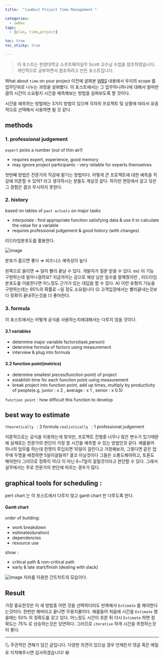 ```yaml
---
title:  "[swDev] Project Time Management "

categories:
  - swDev
tags:
  - [plan, time,project]

toc: true
toc_sticky: true

---
```

> 이 포스트는 한양대학교 소프트웨어실무 Scott 교수님 수업을 참조하였습니다. 개인적으로 공부하면서 참조하려고 만든 포스트입니다.

What about `time` on your project
이전에 살펴본 [WBS](https://chanhyukpark-tech.github.io/swdev/plan-wbs/#summary) 내용에서 우리의 scope 를 업무단위로 나누는 과정을 살펴봤다. 
이 포스트에서는 그 업무하나하나에 대해서 얼마만큼의 시간이 소요될지 시간을 예측해보는 방법을 살펴보도록 할 것이다.

시간을 예측하는 방법에는 3가지 방법이 있으며 각자의 프로젝트 및 상황에 따라서 유동적으로 선택해서 사용하면 될 것 같다.

## methods

### 1. professional judgement
`expert` picks a number (out of thin air!)
- requires expert, experience, good memory
- may ignore project participants - very reliable for experts themselves

첫번째 방법은 전문가의 직감에 맡기는 방법이다. 어떻게 큰 프로젝트에 대한 예측을 직감에 의존할 수 있어? 
라고 생각하시는 분들도 계실것 같다. 하지만 현장에서 갈고 닦은 그 경험은 결코 무시하지 못한다.

### 2. history
based on tables of `past actuals` on major tasks
- interpolate : find appropriate function satisfying data & use it to calculate the value for a variable
- requires professional judgement & good history (with changes)

리드타임분포도를 활용한다.

![image](https://user-images.githubusercontent.com/69495129/138500653-804929de-1b92-40bf-8e82-69f6e3ec2ab3.png)

분포가 좁으면 좋다 ⇒ 비즈니스 예측성이 높다

왼쪽으로 쏠리면 ⇒ 일이 빨리 끝날 수 있다.
개발자가 질문 받을 수 있다.  ex) 이 기능 구현하는데 얼마나걸려요?
지금까지는 감으로 예상 남은 일수를 말해줬지만 , 리드타임 분포도를 이용한다면 어느정도 근거가 있는 대답을 할 수 있다. A) 이런 유형의 기능을 구현하는데는 95%의 확률로 ~일 정도 소요됩니다 😉
고객입장에서는 빨리끝내는것보다 정확히 끝내주는것을 더 좋아한다.

### 3. formula

이 포스트에서는 어떻게 공식을 사용하는지에대해서는 다루지 않을 것이다.

#### 3.1 variables
- determine major variable factors(task,person)
- determine formula of factors using measurement
- interview & plug into formula



#### 3.2 function point(metrics)
- determine smallest pieces(function point) of project
- establish time for each function point using measurement
- break project into function point, add up times, multiply by productivity of people(e.g. junior : x 2 , average : x 1 , senior : x 0.5)

`function point` : how difficult this function to develop

## best way to estimate

`theoretically ` : 3 formula
`realistically ` : 1 professional judgement

이론적으로는 공식을 이용하는게 맞지만, 프로젝트 진행중 너무나 많은 변수가 있기때문에 실제로는 전문가의 판단이 가장 잘 시간을 예측할 수 있는 방법인것 같다.
예를들어 하나의 업무를 하는데 한명이 투입되면 10일이 걸린다고 가정해보자, 그렇다면 같은 업무에 두명을 배정하면 5일이걸릴까? 결코 아닐것이다 
그들은 소통도해야하고, 토론도 해야한다 그러므로 정확히 10/2 이 아닌 6~7일이 걸릴것이라고 판단할 수 있다.
그래서 실무에서는 주로 전문가의 판단에 따르는 경우가 많다.


## graphical tools for scheduling :
pert chart 는 이 포스트에서 다루지 않고 gantt chart 만 다루도록 한다.

#### Gantt chart
order of building:
- work breakdown
- estimate(duration)
- dependencies
- resource use

show :
- critical path & non-critical path
- early & late start/finish (dealing with slack)

![image](https://user-images.githubusercontent.com/69495129/138501843-0e5f83ea-50c7-4d21-8553-2ecccf77afdb.png)
지라를 이용한 간트차트의 모습이다.

## Result
가장 중요한것은 이 세 방법중 어떤 것을 선택하더라도 반복해서 `Estimate` 를 해야한다는것이다. 한번만 해버리고 끝나면 무용지물이다.
예를들어 처음에 시간을 `Estimate` 했을때는 50% 의 정확도를 갖고 있다. 어느정도 시간이 흐른 뒤 다시 `Estimate` 하면 정확도는 75%
로 상승하는것은 당연하다. 그러므로 `iterative` 하게 시간을 측정하는것이 좋다.


***


🌜 주관적인 견해가 담긴 글입니다. 다양한 의견이 있으실 경우
언제든지 댓글 혹은 메일로 지적해주시면 감사하겠습니다! 😄

